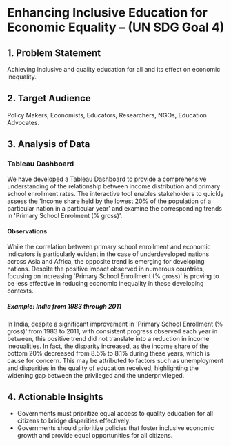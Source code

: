 # Enhancing Inclusive Education for Economic Equality – (UN SDG Goal 4)

## 1. Problem Statement
Achieving inclusive and quality education for all and its effect on economic inequality.

## 2. Target Audience
Policy Makers, Economists, Educators, Researchers, NGOs, Education Advocates.

## 3. Analysis of Data

### Tableau Dashboard
We have developed a Tableau Dashboard to provide a comprehensive understanding of the relationship between income distribution and primary school enrollment rates. The interactive tool enables stakeholders to quickly assess the 'Income share held by the lowest 20% of the population of a particular nation in a particular year' and examine the corresponding trends in 'Primary School Enrolment (% gross)'.

#### Observations
While the correlation between primary school enrollment and economic indicators is particularly evident in the case of underdeveloped nations across Asia and Africa, the opposite trend is emerging for developing nations. Despite the positive impact observed in numerous countries, focusing on increasing 'Primary School Enrollment (% gross)' is proving to be less effective in reducing economic inequality in these developing contexts.

##### Example: India from 1983 through 2011
In India, despite a significant improvement in 'Primary School Enrollment (% gross)' from 1983 to 2011, with consistent progress observed each year in between, this positive trend did not translate into a reduction in income inequalities. In fact, the disparity increased, as the income share of the bottom 20% decreased from 8.5% to 8.1% during these years, which is cause for concern. This may be attributed to factors such as unemployment and disparities in the quality of education received, highlighting the widening gap between the privileged and the underprivileged.

## 4. Actionable Insights
- Governments must prioritize equal access to quality education for all citizens to bridge disparities effectively.
- Governments should prioritize policies that foster inclusive economic growth and provide equal opportunities for all citizens.
